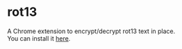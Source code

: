 # rot13
A Chrome extension to encrypt/decrypt rot13 text in place.  
You can install it [here](https://chrome.google.com/webstore/detail/rot13/bahejodllcomogcpgnidcdaiidfmhomh "Rot13").  

